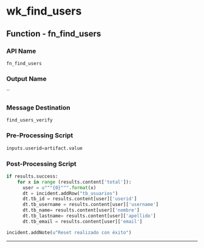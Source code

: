<!--
    DO NOT MANUALLY EDIT THIS FILE
    THIS FILE IS AUTOMATICALLY GENERATED WITH resilient-circuits codegen
-->

# wk_find_users

## Function - fn_find_users

### API Name
`fn_find_users`

### Output Name
``

### Message Destination
`find_users_verify`

### Pre-Processing Script
```python
inputs.userid=artifact.value
```

### Post-Processing Script
```python
if results.success:
    for x in range (results.content['total']):
      user = u"""{0}""".format(x)
      dt = incident.addRow("tb_usuarios")
      dt.tb_id = results.content[user]['userid']
      dt.tb_username = results.content[user]['username']
      dt.tb_name= results.content[user]['nombre']
      dt.tb_lastname= results.content[user]['apellido']
      dt.tb_email = results.content[user]['email']

incident.addNote(u"Reset realizado con éxito")

```

---

